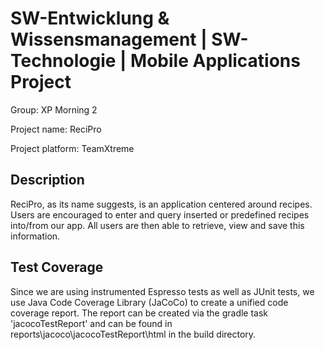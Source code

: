 # SW-Entwicklung & Wissensmanagement | SW-Technologie | Mobile Applications Project
Group: XP Morning 2

Project name: ReciPro

Project platform: TeamXtreme

## Description

ReciPro, as its name suggests, is an application centered around recipes. Users are encouraged to enter and query inserted or predefined recipes into/from our app. All users are then able to retrieve, view and save this information. 

## Test Coverage

Since we are using instrumented Espresso tests as well as JUnit tests, we use Java Code Coverage Library (JaCoCo) to create a unified code coverage report. The report can be created via the gradle task 'jacocoTestReport' and can be found in reports\jacoco\jacocoTestReport\html in the build directory.